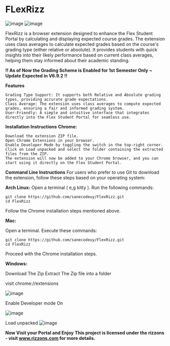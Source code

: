 # FLexRizz

![image](https://github.com/user-attachments/assets/1e312744-9599-49ba-b62f-86b80cc5b9bf)
![image](https://github.com/user-attachments/assets/0d0f3bcd-a6aa-4bcc-a380-7452efe48070)


FlexRizz is a browser extension designed to enhance the Flex Student Portal by calculating and displaying expected course grades. The extension uses class averages to calculate expected grades based on the course's grading type (either relative or absolute). It provides students with quick insights into their likely performance based on current class averages, helping them stay informed about their academic standing.

**!! As of Now the Grading Scheme is Enabled for 1st Semester Only ~ Update Expected in V6.9.2 !!**

**Features**

    Grading Type Support: It supports both Relative and Absolute grading types, providing accurate grade expectations.
    Class Average: The extension uses class averages to compute expected grades, ensuring a fair and informed grading system.
    User-Friendly: A simple and intuitive interface that integrates directly into the Flex Student Portal for seamless use.

**Installation Instructions**
**Chrome:**

    Download the extension ZIP file.
    Open Chrome Extensions in your browser.
    Enable Developer Mode by toggling the switch in the top-right corner.
    Click on Load unpacked and select the folder containing the extracted files from the ZIP.
    The extension will now be added to your Chrome browser, and you can start using it directly on the Flex Student Portal.
    
**Command Line Instructions**
For users who prefer to use Git to download the extension, follow these steps based on your operating system:

**Arch Linux:**
  Open a terminal ( e,g kitty ).
  Run the following commands:

    git clone https://github.com/sanecodeuy/FlexRizz.git
    cd FlexRizz

  Follow the Chrome installation steps mentioned above.
    
**Mac:**

  Open a terminal.
  Execute these commands:

    git clone https://github.com/sanecodeuy/FlexRizz.git
    cd FlexRizz

  Proceed with the Chrome installation steps.

**Windows:**

Download The Zip
Extract The Zip file into a folder

visit chrome://extensions

![image](https://github.com/user-attachments/assets/be5dcaf9-5969-483d-be8f-cf78af088332)

Enable Developer mode On

![image](https://github.com/user-attachments/assets/f50f6595-fc6e-466e-84b3-139a1eb9303b)

Load unpacked 
![image](https://github.com/user-attachments/assets/d8f77316-aa49-4c5a-b637-41a9b7d2072d)

**Now Visit your Portal and Enjoy**
**This project is licensed under the rizzons - visit www.rizzons.com for more details.**
